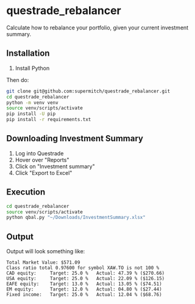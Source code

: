 # questrade_rebalancer

Calculate how to rebalance your portfolio, given your current investment summary.

## Installation

1. Install Python

Then do:

```bash
git clone git@github.com:supermitch/questrade_rebalancer.git
cd questrade_rebalancer
python -m venv venv
source venv/scripts/activate
pip install -U pip
pip install -r requirements.txt
```

## Downloading Investment Summary

1. Log into Questrade
2. Hover over "Reports"
3. Click on "Investment summary"
4. Click "Export to Excel"

## Execution

```bash
cd questrade_rebalancer
source venv/scripts/activate
python qbal.py "~/Downloads/InvestmentSummary.xlsx"
```

## Output

Output will look something like:

```
Total Market Value: $571.09
Class ratio total 0.97600 for symbol XAW.TO is not 100 %
CAD equity:     Target: 25.0 %   Actual: 47.39 % ($270.66)
USA equity:     Target: 25.0 %   Actual: 22.09 % ($126.15)
EAFE equity:    Target: 13.0 %   Actual: 13.05 % ($74.51)
EM equity:      Target: 12.0 %   Actual: 04.80 % ($27.44)
Fixed income:   Target: 25.0 %   Actual: 12.04 % ($68.76)
```
